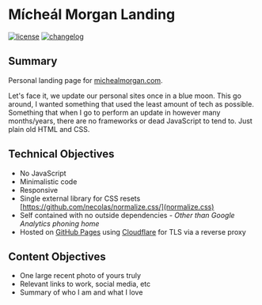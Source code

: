 # Mícheál Morgan Landing

[![license][license-image]][license-url] [![changelog][changelog-image]][changelog-url]

## Summary

Personal landing page for [michealmorgan.com](michealmorgan.com).

Let's face it, we update our personal sites once in a blue moon. This go around, I wanted something that used the least amount of tech as possible. Something that when I go to perform an update in however many months/years, there are no frameworks or dead JavaScript to tend to. Just plain old HTML and CSS. 

## Technical Objectives

- No JavaScript
- Minimalistic code
- Responsive
- Single external library for CSS resets [https://github.com/necolas/normalize.css/](normalize.css)
- Self contained with no outside dependencies - *Other than Google Analytics phoning home*
- Hosted on [GitHub Pages](https://pages.github.com/) using [Cloudflare](https://www.cloudflare.com/) for TLS via a reverse proxy

## Content Objectives

- One large recent photo of yours truly
- Relevant links to work, social media, etc
- Summary of who I am and what I love

[license-image]: https://img.shields.io/github/license/morgan/michealmorgan.svg
[license-url]: LICENSE.md
[changelog-image]: https://img.shields.io/badge/changelog-md-blue.svg
[changelog-url]: CHANGELOG.md
